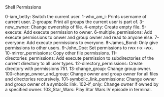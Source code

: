 Shell Permissions

0-iam_betty: Switch the current user.
1-who_am_i: Prints username of current user.
2-groups: Print all groups the current user is part of.
3-new_owner: Change ownership of file.
4-empty: Create empty file.
5-execute: Add execute permission to owner.
6-multiple_permissions: Add execute permissions to onwer and group owner and read to anyone else.
7-everyone: Add execute permissions to everyone.
8-James_Bond: Only give permissions to other users.
9-John_Doe: Set permissions to rwx r-x -wx.
10-mirror_permissions: Copy other file permissions.
11-directories_permissions: Add execute permission to subdirectories of the current directory to all user types.
12-directory_permissions: Create directory with permissions 751.
13-change_group: Change group owner.
100-change_owner_and_group: Change owner and group owner for all files and directories recursively.
101-symbolic_link_permissions: Change owner and group owner of a symbolic link.
102-if_only: Change owner if owned by a specified owner.
103_Star_Wars: Play Star Wars IV episode in terminal.
